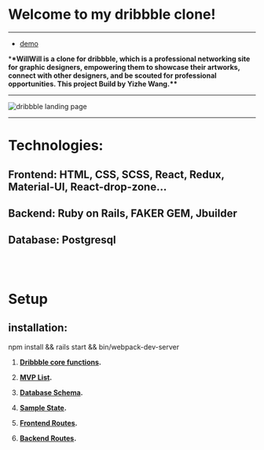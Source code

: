 # Welcome to my dribbble clone!

---

- [demo](willwang.org)

\***\*WillWill is a clone for dribbble, which is a professional networking site for graphic designers, empowering them to showcase their artworks, connect with other designers, and be scouted for professional opportunities. This project Build by Yizhe Wang.\*\***

---

![dribbble landing page](https://res.cloudinary.com/willwang/image/upload/v1611789398/gifFront_nqptom.gif)

---

# Technologies:

## Frontend: HTML, CSS, SCSS, React, Redux, Material-UI, React-drop-zone...

## Backend: Ruby on Rails, FAKER GEM, Jbuilder

## Database: Postgresql

<br></br>

# Setup

## installation:

npm install && rails start && bin/webpack-dev-server

1. **[Dribbble core functions](https://github.com/YizheWill/dribbble/wiki/Introduction-of-Dribbble).**

1. **[MVP List](https://github.com/YizheWill/dribbble/wiki/MVP-List).**

1. **[Database Schema](https://github.com/YizheWill/dribbble/wiki/Database-Schema).**

1. **[Sample State](https://github.com/YizheWill/dribbble/wiki/Sample-State).**

1. **[Frontend Routes](https://github.com/YizheWill/dribbble/wiki/Frontend-Routes).**

1. **[Backend Routes](https://github.com/YizheWill/dribbble/wiki/Backend-Routes).**
